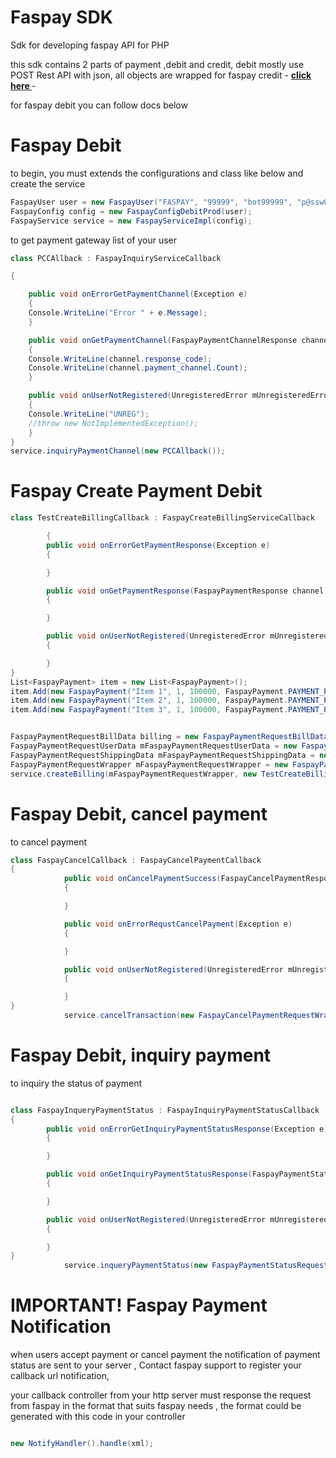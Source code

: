 # Faspay SDK




Sdk for developing faspay API for PHP


this sdk contains 2 parts of payment ,debit and credit, debit mostly use POST Rest API with json, all objects are wrapped
for faspay credit - __[click here ](https://github.com/hilmanshini/Faspay_Dotnet/blob/master/README_CREDIT.MD)__ - 


for faspay debit you can follow docs below 
# Faspay Debit

to begin, you must extends the configurations and class like below and create the service


```c#
FaspayUser user = new FaspayUser("FASPAY", "99999", "bot99999", "p@ssw0rd", "https://faspay.co.id/merchantpage/billing/process/thankyou");
FaspayConfig config = new FaspayConfigDebitProd(user);
FaspayService service = new FaspayServiceImpl(config);
```
to get payment gateway list of your user

```c#
class PCCAllback : FaspayInquiryServiceCallback

{

    public void onErrorGetPaymentChannel(Exception e)
    {
    Console.WriteLine("Error " + e.Message);
    }

    public void onGetPaymentChannel(FaspayPaymentChannelResponse channel)
    {
    Console.WriteLine(channel.response_code);
    Console.WriteLine(channel.payment_channel.Count);
    }

    public void onUserNotRegistered(UnregisteredError mUnregisteredError)
    {
    Console.WriteLine("UNREG");
    //throw new NotImplementedException();
    }
}
service.inquiryPaymentChannel(new PCCAllback());
```

# Faspay Create Payment Debit
```c#
class TestCreateBillingCallback : FaspayCreateBillingServiceCallback

        {
        public void onErrorGetPaymentResponse(Exception e)
        {

        }

        public void onGetPaymentResponse(FaspayPaymentResponse channel)
        {

        }

        public void onUserNotRegistered(UnregisteredError mUnregisteredError)
        {

        }
}
List<FaspayPayment> item = new List<FaspayPayment>();
item.Add(new FaspayPayment("Item 1", 1, 100000, FaspayPayment.PAYMENT_PLAN_FULL_SETTLEMENT, config.user.merchantId, FaspayPayment.TENOR_FULL));
item.Add(new FaspayPayment("Item 2", 1, 100000, FaspayPayment.PAYMENT_PLAN_FULL_SETTLEMENT, config.user.merchantId, FaspayPayment.TENOR_FULL));                 item.Add(new FaspayPayment("test 1", 1, 100000, FaspayPayment.PAYMENT_PLAN_FULL_SETTLEMENT, config.user.merchantId, FaspayPayment.TENOR_FULL));
item.Add(new FaspayPayment("Item 3", 1, 100000, FaspayPayment.PAYMENT_PLAN_FULL_SETTLEMENT, config.user.merchantId, FaspayPayment.TENOR_FULL)); item.Add(new FaspayPayment("test 1", 1, 100000, FaspayPayment.PAYMENT_PLAN_FULL_SETTLEMENT, config.user.merchantId, FaspayPayment.TENOR_FULL));


FaspayPaymentRequestBillData billing = new FaspayPaymentRequestBillData("123123", "x", 10, "10000", item, FaspayPaymentRequestWrapper.PAY_TYPE_INSTALLMENT);
FaspayPaymentRequestUserData mFaspayPaymentRequestUserData = new FaspayPaymentRequestUserData("087123123123", "hil@hil.com", (FaspayPaymentRequestWrapper.TERMINAL_MOBILE_APP_ANDROID).ToString(), "123123", "123123");
FaspayPaymentRequestShippingData mFaspayPaymentRequestShippingData = new FaspayPaymentRequestShippingData();
FaspayPaymentRequestWrapper mFaspayPaymentRequestWrapper = new FaspayPaymentRequestWrapper(config, billing, mFaspayPaymentChannel, mFaspayPaymentRequestUserData, mFaspayPaymentRequestShippingData);
service.createBilling(mFaspayPaymentRequestWrapper, new TestCreateBillingCallback());


```



# Faspay Debit, cancel payment



to cancel payment 
```c#
class FaspayCancelCallback : FaspayCancelPaymentCallback
{
            public void onCancelPaymentSuccess(FaspayCancelPaymentResponse channel)
            {

            }

            public void onErrorRequstCancelPayment(Exception e)
            {

            }

            public void onUserNotRegistered(UnregisteredError mUnregisteredError)
            {

            }
}
            service.cancelTransaction(new FaspayCancelPaymentRequestWrapper("8986322540000760", "123123", "gatau", config), new FaspayCancelCallback());
```

# Faspay Debit, inquiry payment

to inquiry the status of payment

```c#

class FaspayInqueryPaymentStatus : FaspayInquiryPaymentStatusCallback
{
        public void onErrorGetInquiryPaymentStatusResponse(Exception e)
        {

        }

        public void onGetInquiryPaymentStatusResponse(FaspayPaymentStatusResponse channel)
        {

        }

        public void onUserNotRegistered(UnregisteredError mUnregisteredError)
        {

        }
}
            service.inqueryPaymentStatus(new FaspayPaymentStatusRequestWrapperProd("x", "8986322540001750", "7877811", config, "12313123", "0"), new FaspayInqueryPaymentStatus());
```


# IMPORTANT! Faspay Payment Notification
when users accept payment or cancel payment the notification of payment status are sent to your server , Contact faspay support to register your callback url notification, 

your callback controller from your http server  must response the request from faspay in the format that suits faspay needs , 
the format could be generated with this code in your controller



```c#

new NotifyHandler().handle(xml);
```
